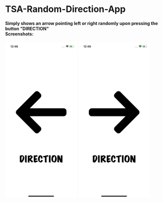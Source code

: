 # TSA-Random-Direction-App
<h4>Simply shows an arrow pointing left or right randomly upon pressing the button "DIRECTION"
</br> Screenshots:
</h4>

<p float="left">
  <img src="images_for_README/l_shot.png" height="500">
  <img src="images_for_README/r_shot.png" height="500">
</p>






